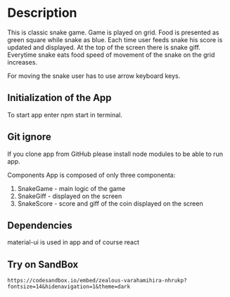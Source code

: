 # Description

This is classic snake game. Game is played on grid. Food is presented as green square while snake as blue.
Each time user feeds snake his score is updated and displayed. At the top of the screen there is snake giff. Everytime snake eats food speed of movement of the snake on the grid increases.

For moving the snake user has to use arrow keyboard keys. 

## Initialization of the App
To start app enter npm start in terminal.

## Git ignore
If you clone app from GitHub please install node modules to be able to run app.

Components
App is composed of only three componenta:
1. SnakeGame - main logic of the game
2. SnakeGiff - displayed on the screen
3. SnakeScore - score and giff of the coin displayed on the screen

## Dependencies
material-ui is used in app and of course react

## Try on SandBox

```https://codesandbox.io/embed/zealous-varahamihira-nhrukp?fontsize=14&hidenavigation=1&theme=dark```

